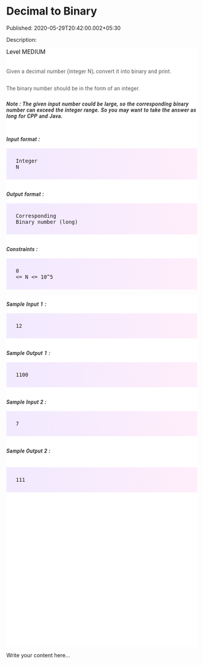# Decimal to Binary

Published: 2020-05-29T20:42:00.002+05:30

Description: <div dir="ltr" style="text-align: left;" trbidi="on">
      <div dir="ltr" style="text-align: left;" trbidi="on">
      <div _ngcontent-oap-c147="" class="padding" style="-webkit-font-smoothing: antialiased;
      background-color: white; font-family: Roboto, sans-serif; font-size: 16px;
      font-variant-ligatures: normal; margin: 0px; orphans: 2; padding: 0px 0px 15px; widows:
      2;">
      <div _ngcontent-oap-c147="" style="-webkit-font-smoothing: antialiased; margin: 0px;
      padding: 0px;">
      Level&nbsp;MEDIUM</div>
      </div>
      <div _ngcontent-oap-c147="" class="description ng-star-inserted"
      style="-webkit-font-smoothing: antialiased; background-color: white; font-family: Roboto,
      sans-serif; font-size: 16px; font-variant-ligatures: normal; margin: 0px; orphans: 2; padding:
      0px; widows: 2;">
      <h4 id="given-a-decimal-number-integer-n-convert-it-into-binary-and-print"
      style="-webkit-font-smoothing: antialiased; color: #565656; font-size: 14px; font-weight: 400;
      letter-spacing: 0.3px; line-height: 25px; margin: 0px; padding: 15px 0px 5px;">
      Given a decimal number (integer N), convert it into binary and print.</h4>
      <h4 id="the-binary-number-should-be-in-the-form-of-an-integer"
      style="-webkit-font-smoothing: antialiased; color: #565656; font-size: 14px; font-weight: 400;
      letter-spacing: 0.3px; line-height: 25px; margin: 0px; padding: 15px 0px 5px;">
      The binary number should be in the form of an integer.</h4>
      <h5
      id="note-the-given-input-number-could-be-large-so-the-corresponding-binary-number-can-exceed-the-integer-range-so-you-may-want-to-take-the-answer-as-long-for-cpp-and-java"
      style="-webkit-font-smoothing: antialiased; color: #353535; font-size: 14px; letter-spacing:
      0.4px; margin: 0px; padding: 15px 0px 0px;">
      Note : The given input number could be large, so the corresponding binary number can exceed
      the integer range. So you may want to take the answer as long for CPP and Java.</h5>
      <div style="-webkit-font-smoothing: antialiased; color: #353535; font-size: 14px;
      letter-spacing: 0.3px; line-height: 25px; padding: 0px 0px 5px;">
      <br style="-webkit-font-smoothing: antialiased; margin: 0px; padding: 0px;"
      /></div>
      <h5 id="input-format" style="-webkit-font-smoothing: antialiased; color: #353535;
      font-size: 14px; letter-spacing: 0.4px; margin: 0px; padding: 15px 0px 0px;">
      Input format :</h5>
      <pre style="-webkit-font-smoothing: antialiased; background-image: linear-gradient(-90deg,
      rgba(255, 205, 242, 0.35), rgba(215, 193, 255, 0.35)); font-family: &quot;Open
      Sans&quot;, sans-serif; font-weight: 600; margin-bottom: 20px; margin-top: 20px;
      max-width: 866px; overflow-x: hidden; padding: 25px;"><code
      style="-webkit-font-smoothing: antialiased; margin: 0px; padding: 0px;">Integer N
      </code></pre>
      <h5 id="output-format" style="-webkit-font-smoothing: antialiased; color: #353535;
      font-size: 14px; letter-spacing: 0.4px; margin: 0px; padding: 15px 0px 0px;">
      Output format :</h5>
      <pre style="-webkit-font-smoothing: antialiased; background-image: linear-gradient(-90deg,
      rgba(255, 205, 242, 0.35), rgba(215, 193, 255, 0.35)); font-family: &quot;Open
      Sans&quot;, sans-serif; font-weight: 600; margin-bottom: 20px; margin-top: 20px;
      max-width: 866px; overflow-x: hidden; padding: 25px;"><code
      style="-webkit-font-smoothing: antialiased; margin: 0px; padding: 0px;">Corresponding
      Binary number (long)
      </code></pre>
      <h5 id="constraints" style="-webkit-font-smoothing: antialiased; color: #353535; font-size:
      14px; letter-spacing: 0.4px; margin: 0px; padding: 15px 0px 0px;">
      Constraints :</h5>
      <pre style="-webkit-font-smoothing: antialiased; background-image: linear-gradient(-90deg,
      rgba(255, 205, 242, 0.35), rgba(215, 193, 255, 0.35)); font-family: &quot;Open
      Sans&quot;, sans-serif; font-weight: 600; margin-bottom: 20px; margin-top: 20px;
      max-width: 866px; overflow-x: hidden; padding: 25px;"><code
      style="-webkit-font-smoothing: antialiased; margin: 0px; padding: 0px;">0 &lt;= N
      &lt;= 10^5
      </code></pre>
      </div>
      <div _ngcontent-oap-c147="" class="description ng-star-inserted"
      style="-webkit-font-smoothing: antialiased; background-color: white; font-family: Roboto,
      sans-serif; font-size: 16px; font-variant-ligatures: normal; margin: 0px; orphans: 2; padding:
      0px; widows: 2;">
      <h5 id="sample-input-1" style="-webkit-font-smoothing: antialiased; color: #353535;
      font-size: 14px; letter-spacing: 0.4px; margin: 0px; padding: 15px 0px 0px;">
      Sample Input 1 :</h5>
      <pre style="-webkit-font-smoothing: antialiased; background-image: linear-gradient(-90deg,
      rgba(255, 205, 242, 0.35), rgba(215, 193, 255, 0.35)); font-family: &quot;Open
      Sans&quot;, sans-serif; font-weight: 600; margin-bottom: 20px; margin-top: 20px;
      max-width: 866px; overflow-x: hidden; padding: 25px;"><code
      style="-webkit-font-smoothing: antialiased; margin: 0px; padding: 0px;">12
      </code></pre>
      <h5 id="sample-output-1" style="-webkit-font-smoothing: antialiased; color: #353535;
      font-size: 14px; letter-spacing: 0.4px; margin: 0px; padding: 15px 0px 0px;">
      Sample Output 1 :</h5>
      <pre style="-webkit-font-smoothing: antialiased; background-image: linear-gradient(-90deg,
      rgba(255, 205, 242, 0.35), rgba(215, 193, 255, 0.35)); font-family: &quot;Open
      Sans&quot;, sans-serif; font-weight: 600; margin-bottom: 20px; margin-top: 20px;
      max-width: 866px; overflow-x: hidden; padding: 25px;"><code
      style="-webkit-font-smoothing: antialiased; margin: 0px; padding: 0px;">1100
      </code></pre>
      <h5 id="sample-input-2" style="-webkit-font-smoothing: antialiased; color: #353535;
      font-size: 14px; letter-spacing: 0.4px; margin: 0px; padding: 15px 0px 0px;">
      Sample Input 2 :</h5>
      <pre style="-webkit-font-smoothing: antialiased; background-image: linear-gradient(-90deg,
      rgba(255, 205, 242, 0.35), rgba(215, 193, 255, 0.35)); font-family: &quot;Open
      Sans&quot;, sans-serif; font-weight: 600; margin-bottom: 20px; margin-top: 20px;
      max-width: 866px; overflow-x: hidden; padding: 25px;"><code
      style="-webkit-font-smoothing: antialiased; margin: 0px; padding: 0px;">7
      </code></pre>
      <h5 id="sample-output-2" style="-webkit-font-smoothing: antialiased; color: #353535;
      font-size: 14px; letter-spacing: 0.4px; margin: 0px; padding: 15px 0px 0px;">
      Sample Output 2 :</h5>
      <div>
      <codezen-problem-description _ngcontent-oap-c156="" _nghost-oap-c147=""
      style="-webkit-font-smoothing: antialiased; display: block; font-variant-ligatures: normal;
      margin: 0px; padding: 0px; width: 775.594px;"></codezen-problem-description><br
      />
      <div _ngcontent-oap-c147="" style="-webkit-font-smoothing: antialiased; margin: 0px;
      padding: 0px;">
      <div _ngcontent-oap-c147="" class="description ng-star-inserted"
      style="-webkit-font-smoothing: antialiased; margin: 0px; padding: 0px;">
      <pre style="-webkit-font-smoothing: antialiased; background-image: linear-gradient(-90deg,
      rgba(255, 205, 242, 0.35), rgba(215, 193, 255, 0.35)); font-family: &quot;Open
      Sans&quot;, sans-serif; font-weight: 600; margin-bottom: 20px; margin-top: 20px;
      max-width: 866px; overflow-x: hidden; padding: 25px;"><code
      style="-webkit-font-smoothing: antialiased; margin: 0px; padding: 0px;">111
      </code></pre>
      </div>
      </div>
      <br />
      <div _ngcontent-oap-c156="" class="ng-star-inserted" style="-webkit-font-smoothing:
      antialiased; font-variant-ligatures: normal; margin: 0px; padding: 0px;">
      <div _ngcontent-oap-c156="" class="ng-star-inserted" style="-webkit-font-smoothing:
      antialiased; margin: 0px; padding: 0px;">
      <codezen-code-problem _ngcontent-oap-c156="" _nghost-oap-c148=""
      style="-webkit-font-smoothing: antialiased; display: block; margin: auto; padding: 30px 0px
      0px; width: 775.594px;"></codezen-code-problem><br />
      <div _ngcontent-oap-c148="" style="-webkit-font-smoothing: antialiased; margin: 0px;
      padding: 0px;">
      <div _ngcontent-oap-c148="" style="-webkit-font-smoothing: antialiased; margin: 0px;
      padding: 0px;">
      <br class="Apple-interchange-newline" /></div>
      </div>
      </div>
      </div>
      </div>
      <div>
      <br /></div>
      <div>
      <br /></div>
      <div>
      <br /></div>
      <div>
      <br /></div>
      <div>
      <br /></div>
      <div>
      <br /></div>
      <div>
      <br /></div>
      <div>
      <br /></div>
      <div>
      <br /></div>
      <div>
      <br /></div>
      <div>
      <br /></div>
      <div>
      <br /></div>
      <div>
      <br /></div>
      <div>
      <br /></div>
      <div>
      <br /></div>
      <div>
      <br /></div>
      </div>
      </div>
      <script
      src="https://gist.github.com/Svastikkka/eef5d915dc1497d4c8be5a9b177d50b9.js"></script>
      </div>


Write your content here...